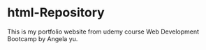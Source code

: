 # html-Repository
This is my portfolio website from udemy course Web Development Bootcamp by Angela yu.
